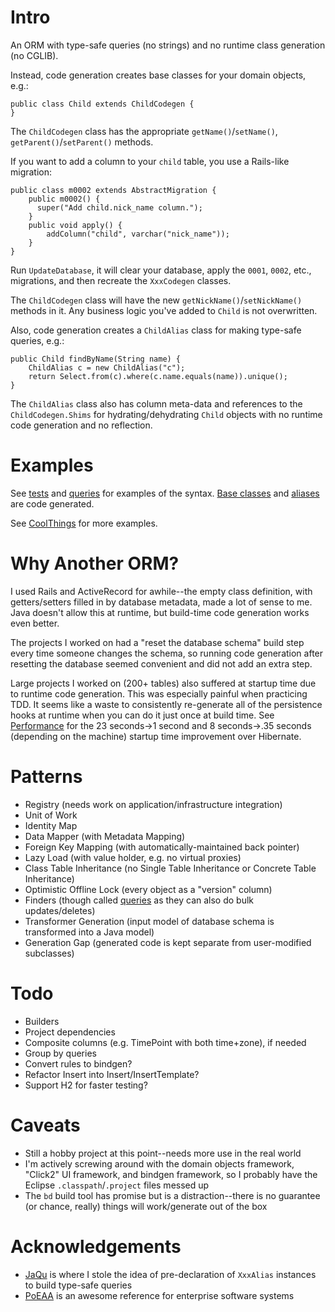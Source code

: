 
Intro
=====

An ORM with type-safe queries (no strings) and no runtime class generation (no CGLIB).

Instead, code generation creates base classes for your domain objects, e.g.:

    public class Child extends ChildCodegen {
    }

The `ChildCodegen` class has the appropriate `getName()`/`setName()`, `getParent()`/`setParent()` methods.

If you want to add a column to your `child` table, you use a Rails-like migration:

    public class m0002 extends AbstractMigration {
        public m0002() {
          super("Add child.nick_name column.");
        }
        public void apply() {
            addColumn("child", varchar("nick_name"));
        }
    }

Run `UpdateDatabase`, it will clear your database, apply the `0001`, `0002`, etc., migrations, and then recreate the `XxxCodegen` classes.

The `ChildCodegen` class will have the new `getNickName()`/`setNickName()` methods in it. Any business logic you've added to `Child` is not overwritten.

Also, code generation creates a `ChildAlias` class for making type-safe queries, e.g.:

    public Child findByName(String name) {
        ChildAlias c = new ChildAlias("c");
        return Select.from(c).where(c.name.equals(name)).unique();
    }

The `ChildAlias` class also has column meta-data and references to the `ChildCodegen.Shims` for hydrating/dehydrating `Child` objects with no runtime code generation and no reflection.

Examples
========

See [tests][1] and [queries][2] for examples of the syntax. [Base classes][3] and [aliases][4] are code generated.

See [CoolThings][7] for more examples.

[1]: master/Features/tests/features/domain/ChildTest.java
[2]: master/Features/src/main/features/domain/queries/ChildQueries.java
[3]: master/Features/src/codegen/features/domain/ChildCodegen.java
[4]: master/Features/src/codegen/features/domain/ChildAlias.java
[7]: master/Documentation/CoolThings.md

Why Another ORM?
================

I used Rails and ActiveRecord for awhile--the empty class definition, with getters/setters filled in by database metadata, made a lot of sense to me. Java doesn't allow this at runtime, but build-time code generation works even better.

The projects I worked on had a "reset the database schema" build step every time someone changes the schema, so running code generation after resetting the database seemed convenient and did not add an extra step.

Large projects I worked on (200+ tables) also suffered at startup time due to runtime code generation. This was especially painful when practicing TDD. It seems like a waste to consistently re-generate all of the persistence hooks at runtime when you can do it just once at build time. See [Performance][8] for the 23 seconds->1 second and 8 seconds->.35 seconds (depending on the machine) startup time improvement over Hibernate.

[8]: master/Documentation/Performance.md

Patterns
========

* Registry (needs work on application/infrastructure integration)
* Unit of Work
* Identity Map
* Data Mapper (with Metadata Mapping)
* Foreign Key Mapping (with automatically-maintained back pointer)
* Lazy Load (with value holder, e.g. no virtual proxies)
* Class Table Inheritance (no Single Table Inheritance or Concrete Table Inheritance)
* Optimistic Offline Lock (every object as a "version" column)
* Finders (though called [queries][2] as they can also do bulk updates/deletes)
* Transformer Generation (input model of database schema is transformed into a Java model)
* Generation Gap (generated code is kept separate from user-modified subclasses)

Todo
====

* Builders
* Project dependencies
* Composite columns (e.g. TimePoint with both time+zone), if needed
* Group by queries
* Convert rules to bindgen?
* Refactor Insert into Insert/InsertTemplate?
* Support H2 for faster testing?

Caveats
=======

* Still a hobby project at this point--needs more use in the real world
* I'm actively screwing around with the domain objects framework, "Click2" UI framework, and bindgen framework, so I probably have the Eclipse `.classpath`/`.project` files messed up
* The `bd` build tool has promise but is a distraction--there is no guarantee (or chance, really) things will work/generate out of the box

Acknowledgements
================

* [JaQu][5] is where I stole the idea of pre-declaration of `XxxAlias` instances to build type-safe queries
* [PoEAA][6] is an awesome reference for enterprise software systems

[5]: http://h2database.com/html/jaqu.html
[6]: http://martinfowler.com/books.html#eaa


